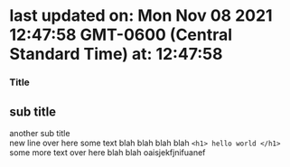 # last updated on: Mon Nov 08 2021 12:47:58 GMT-0600 (Central Standard Time) at: 12:47:58 
 ### Title 
 ## sub title 
 another sub title  
 new line over here some text blah blah blah blah 
 ``` <h1> hello world </h1> ``` 
 some more text over here blah blah oaisjekfjnifuanef